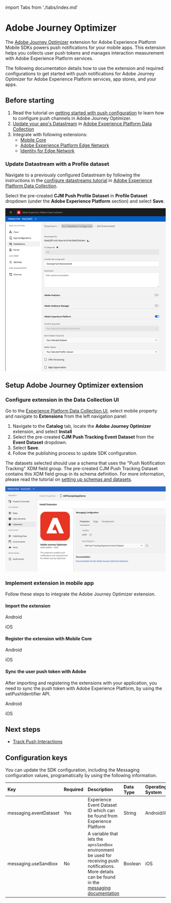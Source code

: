 import Tabs from './tabs/index.md'

# Adobe Journey Optimizer

The [Adobe Journey Optimizer](https://business.adobe.com/products/journey-optimizer/adobe-journey-optimizer.html) extension for Adobe Experience Platform Mobile SDKs powers push notifications for your mobile apps. This extension helps you collects user push tokens and manages interaction measurement with Adobe Experience Platform services.

The following documentation details how to use the extension and required configurations to get started with push notifications for Adobe Journey Optimizer for Adobe Experience Platform services, app stores, and your apps.

## Before starting

1. Read the tutorial on [getting started with push configuration](https://experienceleague.adobe.com/docs/journey-optimizer/using/get-started/configuration/push-config/push-gs.html) to learn how to configure push channels in Adobe Journey Optimizer.
2. [Update your app's Datastream](#update-datastream-with-profile-dataset) in [Adobe Experience Platform Data Collection](https://experience.adobe.com/#/data-collection/)
3. Integrate with following extensions:
   * [Mobile Core](../mobile-core/index.md)
   * [Adobe Experience Platform Edge Network](../edge-network/index.md)
   * [Identity for Edge Network](../identity-for-edge-network/index.md)

### Update Datastream with a Profile dataset

Navigate to a previously configured Datastream by following the instructions in the [configure datastreams tutorial](../../getting-started/configure-datastreams.md) in [Adobe Experience Platform Data Collection](https://experience.adobe.com/#/data-collection/).

Select the pre-created **CJM Push Profile Dataset** in **Profile Dataset** dropdown (under the **Adobe Experience Platform** section) and select **Save**.

![](./assets/index/update-datastream.png)

## Setup Adobe Journey Optimizer extension

### Configure extension in the Data Collection UI

Go to the [Experience Platform Data Collection UI](https://experience.adobe.com/#/data-collection/), select mobile property and navigate to **Extensions** from the left navigation panel:

1. Navigate to the **Catalog** tab, locate the **Adobe Journey Optimizer** extension, and select **Install**
2. Select the pre-created **CJM Push Tracking Event Dataset** from the **Event Dataset** dropdown.
3. Select **Save**.
4. Follow the publishing process to update SDK configuration.

<InlineAlert variant="info" slots="text"/>

The datasets selected should use a schema that uses the "Push Notification Tracking" XDM field group. The pre-created CJM Push Tracking Dataset contains this XDM field group in its schema definition. For more information, please read the tutorial on [setting up schemas and datasets](../../getting-started/setup-schemas-and-datasets.md).

![](./assets/index/configuration.png)

### Implement extension in mobile app

Follow these steps to integrate the Adobe Journey Optimizer extension.

#### Import the extension

<TabsBlock orientation="horizontal" slots="heading, content" repeat="2"/>

Android

<Tabs query="platform=android&task=import"/>

iOS

<Tabs query="platform=ios-aep&task=import"/>


#### Register the extension with Mobile Core

<TabsBlock orientation="horizontal" slots="heading, content" repeat="2"/>

Android

<Tabs query="platform=android&task=register"/>

iOS

<Tabs query="platform=ios-aep&task=register"/>

#### Sync the user push token with Adobe

After importing and registering the extensions with your application, you need to sync the push token with Adobe Experience Platform, by using the setPushIdentifier API.

<TabsBlock orientation="horizontal" slots="heading, content" repeat="2"/>

Android

<Tabs query="platform=android&task=sync"/>

iOS

<Tabs query="platform=ios-aep&task=sync"/>

## Next steps

* [Track Push Interactions](api-reference.md#addpushtrackingdetails)

## Configuration keys

You can update the SDK configuration, including the Messaging configuration values, programatically by using the following information.

| Key | Required | Description | Data Type | Operating System |
| :--- | :--- | :--- | :--- | :--- |
| messaging.eventDataset | Yes | Experience Event Dataset ID which can be found from Experience Platform | String | Android/iOS |
| messaging.useSandbox | No | A variable that lets the `apnsSandbox` environment be used for receiving push notifications. More details can be found in the [messaging documentation](https://github.com/adobe/aepsdk-messaging-ios/blob/dev/Documentation/SetupSDK.md#using-apnssandbox-environment-for-push-notification) | Boolean | iOS |

